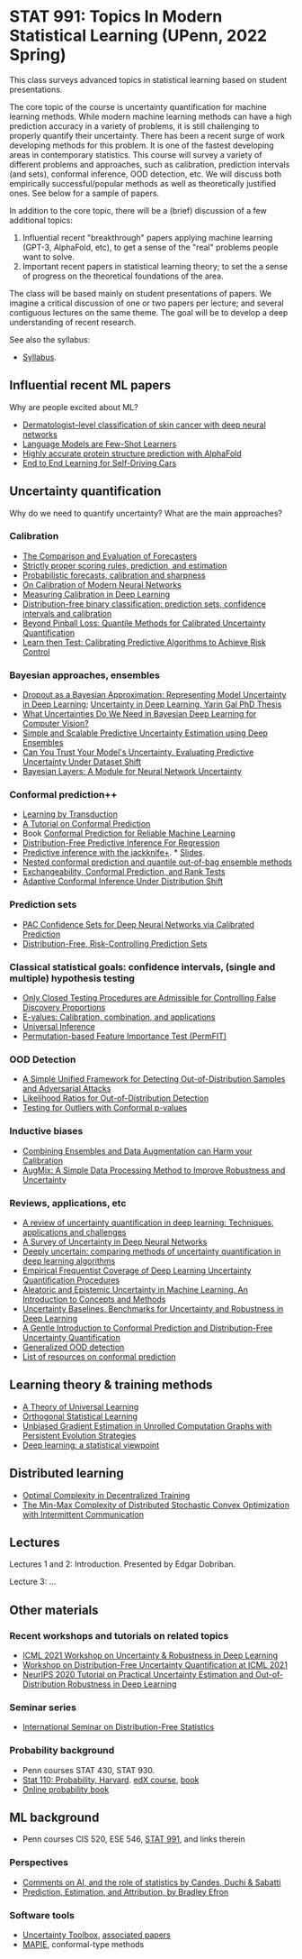 # STAT 991: Topics In Modern Statistical Learning (UPenn, 2022 Spring)

This class surveys advanced topics in statistical learning based on student presentations. 

The core topic of the course is uncertainty quantification for machine learning methods.
While modern machine learning methods can have a high prediction accuracy in a variety of problems,
it is still challenging to properly quantify their uncertainty.
There has been a recent surge of work developing methods for this problem.
It is one of the fastest developing areas in contemporary statistics.
This course will survey a variety of different problems and approaches, such as
calibration, prediction intervals (and sets), conformal inference, OOD detection, etc.
We will discuss both empirically successful/popular methods as well as theoretically justified ones.
See below for a sample of papers.

In addition to the core topic, there will be a (brief) discussion of a few additional topics:
1. Influential recent "breakthrough" papers applying machine learning (GPT-3, AlphaFold, etc), to get a sense of the "real" problems people want to solve.
2. Important recent papers in statistical learning theory; to set the a sense of progress on the theoretical foundations of the area.


The class will be based mainly on student presentations of papers. We imagine a critical discussion of one or two papers 
per lecture; and several contiguous lectures on the same theme. The goal will be to develop a deep understanding of recent research.

See also the syllabus: 

* [Syllabus](https://github.com/dobriban/Topics-In-Modern-Statistical-Learning/blob/master/Syllabus/stat-991-spring-2022-syllabus.pdf). 


## Influential recent ML papers
Why are people excited about ML?
* [Dermatologist–level classification of skin cancer with deep neural networks](https://www.ncbi.nlm.nih.gov/pmc/articles/PMC8382232/pdf/nihms-1724608.pdf)
* [Language Models are Few-Shot Learners](https://arxiv.org/abs/2005.14165)
* [Highly accurate protein structure prediction with AlphaFold](https://www.nature.com/articles/s41586-021-03819-2)
* [End to End Learning for Self-Driving Cars](https://arxiv.org/abs/1604.07316)

## Uncertainty quantification
Why do we need to quantify uncertainty? What are the main approaches?

### Calibration

* [The Comparison and Evaluation of Forecasters](https://www.jstor.org/stable/2987588)
* [Strictly proper scoring rules, prediction, and estimation](https://sites.stat.washington.edu/raftery/Research/PDF/Gneiting2007jasa.pdf)
* [Probabilistic forecasts, calibration and sharpness](https://sites.stat.washington.edu/people/raftery/Research/PDF/Gneiting2007jrssb.pdf)
* [On Calibration of Modern Neural Networks](http://proceedings.mlr.press/v70/guo17a.html)
* [Measuring Calibration in Deep Learning](https://arxiv.org/abs/1904.01685)
* [Distribution-free binary classification: prediction sets, confidence intervals and calibration](https://arxiv.org/abs/2006.10564)
* [Beyond Pinball Loss: Quantile Methods for Calibrated Uncertainty Quantification](https://arxiv.org/abs/2011.09588)
* [Learn then Test: Calibrating Predictive Algorithms to Achieve Risk Control](https://arxiv.org/abs/2110.01052)

### Bayesian approaches, ensembles

* [Dropout as a Bayesian Approximation: Representing Model Uncertainty in Deep Learning](http://proceedings.mlr.press/v48/gal16.html); [Uncertainty in Deep Learning, Yarin Gal PhD Thesis](https://mlg.eng.cam.ac.uk/yarin/thesis/thesis.pdf)
* [What Uncertainties Do We Need in Bayesian Deep Learning for Computer Vision?](https://arxiv.org/abs/1703.04977)
* [Simple and Scalable Predictive Uncertainty Estimation using Deep Ensembles](https://arxiv.org/abs/1612.01474)
* [Can You Trust Your Model's Uncertainty. Evaluating Predictive Uncertainty Under Dataset Shift](https://arxiv.org/abs/1906.02530)
* [Bayesian Layers: A Module for Neural Network Uncertainty](https://proceedings.neurips.cc/paper/2019/file/154ff8944e6eac05d0675c95b5b8889d-Paper.pdf)

### Conformal prediction++

* [Learning by Transduction](https://arxiv.org/abs/1301.7375)
* [A Tutorial on Conformal Prediction](https://www.jmlr.org/papers/v9/shafer08a.html)
* Book [Conformal Prediction for Reliable Machine Learning](https://www.sciencedirect.com/book/9780123985378/conformal-prediction-for-reliable-machine-learning)
* [Distribution-Free Predictive Inference For Regression](https://arxiv.org/abs/1604.04173)
* [Predictive inference with the jackknife+](https://arxiv.org/abs/1905.02928). * [Slides](https://github.com/dobriban/Topics-in-deep-learning/blob/master/Stat%20991%20presentations/Fall%202019/Slides/BarberSlides-whoa-psi-2019.pdf). 
* [Nested conformal prediction and quantile out-of-bag ensemble methods](https://arxiv.org/abs/1910.10562)
* [Exchangeability, Conformal Prediction, and Rank Tests](https://arxiv.org/abs/2005.06095)
* [Adaptive Conformal Inference Under Distribution Shift](https://arxiv.org/abs/2106.00170)


### Prediction sets

* [PAC Confidence Sets for Deep Neural Networks via Calibrated Prediction](https://arxiv.org/abs/2001.00106)
* [Distribution-Free, Risk-Controlling Prediction Sets](https://arxiv.org/abs/2101.02703)

### Classical statistical goals: confidence intervals, (single and multiple) hypothesis testing

* [Only Closed Testing Procedures are Admissible for Controlling False Discovery Proportions](https://arxiv.org/abs/1901.04885)
* [E-values: Calibration, combination, and applications](https://arxiv.org/pdf/1912.06116.pdf)
* [Universal Inference](https://arxiv.org/abs/1912.11436)
* [Permutation-based Feature Importance Test (PermFIT)](https://www.nature.com/articles/s41467-021-22756-2)

### OOD Detection

* [A Simple Unified Framework for Detecting Out-of-Distribution Samples and Adversarial Attacks](https://arxiv.org/abs/1807.03888)
* [Likelihood Ratios for Out-of-Distribution Detection](https://arxiv.org/abs/1906.02845)
* [Testing for Outliers with Conformal p-values](https://arxiv.org/abs/2104.08279)

### Inductive biases
* [Combining Ensembles and Data Augmentation can Harm your Calibration](https://arxiv.org/abs/2010.09875)
* [AugMix: A Simple Data Processing Method to Improve Robustness and Uncertainty](https://arxiv.org/abs/1912.02781)

### Reviews, applications, etc

* [A review of uncertainty quantification in deep learning: Techniques, applications and challenges](https://www.sciencedirect.com/science/article/pii/S1566253521001081)
* [A Survey of Uncertainty in Deep Neural Networks](https://arxiv.org/abs/2107.03342)
* [Deeply uncertain: comparing methods of uncertainty quantification in deep learning algorithms](https://iopscience.iop.org/article/10.1088/2632-2153/aba6f3/meta)
* [Empirical Frequentist Coverage of Deep Learning Uncertainty Quantification Procedures](https://arxiv.org/abs/2010.03039)
* [Aleatoric and Epistemic Uncertainty in Machine Learning. An Introduction to Concepts and Methods](https://arxiv.org/abs/1910.09457)
* [Uncertainty Baselines. Benchmarks for Uncertainty and Robustness in Deep Learning](https://arxiv.org/abs/2106.04015)
* [A Gentle Introduction to Conformal Prediction and Distribution-Free Uncertainty Quantification](https://arxiv.org/abs/2107.07511)
* [Generalized OOD detection](https://github.com/Jingkang50/OODSurvey)
* [List of resources on conformal prediction](https://github.com/valeman/awesome-conformal-prediction)

## Learning theory & training methods

* [A Theory of Universal Learning](https://arxiv.org/abs/2011.04483)
* [Orthogonal Statistical Learning](https://arxiv.org/abs/1901.09036)
* [Unbiased Gradient Estimation in Unrolled Computation Graphs with Persistent Evolution Strategies](http://proceedings.mlr.press/v139/vicol21a.html)
* [Deep learning: a statistical viewpoint](https://arxiv.org/abs/2103.09177)


## Distributed learning

* [Optimal Complexity in Decentralized Training](https://arxiv.org/abs/2006.08085)
* [The Min-Max Complexity of Distributed Stochastic Convex Optimization with Intermittent Communication](https://arxiv.org/abs/2102.01583)

## Lectures

Lectures 1 and 2: Introduction. Presented by Edgar Dobriban. 

Lecture 3: ...

## Other materials

### Recent workshops and tutorials on related topics

* [ICML 2021 Workshop on Uncertainty & Robustness in Deep Learning](https://sites.google.com/view/udlworkshop2021/home)
* [Workshop on Distribution-Free Uncertainty Quantification at ICML 2021](https://sites.google.com/berkeley.edu/dfuq21)
* [NeurIPS 2020 Tutorial on Practical Uncertainty Estimation and Out-of-Distribution Robustness in Deep Learning](https://nips.cc/virtual/2020/public/tutorial_0f190e6e164eafe66f011073b4486975.html)

### Seminar series
* [International Seminar on Distribution-Free Statistics](https://sites.google.com/view/isdfs/home)

### Probability background
* Penn courses STAT 430, STAT 930.
* [Stat 110: Probability, Harvard](https://projects.iq.harvard.edu/stat110). [edX course](https://www.edx.org/course/introduction-to-probability), [book](http://probabilitybook.net/)
* [Online probability book](https://www.probabilitycourse.com/)

## ML background
* Penn courses CIS 520, ESE 546, [STAT 991](https://github.com/dobriban/Topics-in-deep-learning), and links therein

### Perspectives
* [Comments on AI, and the role of statistics by Candes, Duchi & Sabatti](https://statweb.stanford.edu/~candes/publications/downloads/Candes2019Comments.pdf)
* [Prediction, Estimation, and Attribution, by Bradley Efron](https://efron.ckirby.su.domains//papers/2019PredictEstimatAttribut.pdf)

### Software tools
* [Uncertainty Toolbox](https://github.com/uncertainty-toolbox/uncertainty-toolbox), [associated papers](https://github.com/uncertainty-toolbox/uncertainty-toolbox/blob/master/docs/paper_list.md#calibration-sharpness-and-recalibration-in-deep-learning)
* [MAPIE](https://github.com/scikit-learn-contrib/MAPIE), conformal-type methods


